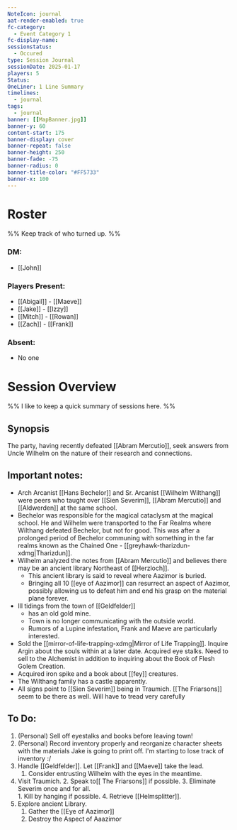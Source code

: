 ```yaml
---
NoteIcon: journal
aat-render-enabled: true
fc-category:
  - Event Category 1
fc-display-name: 
sessionstatus:
  - Occured
type: Session Journal
sessionDate: 2025-01-17
players: 5
Status: 
OneLiner: 1 Line Summary
timelines:
  - journal
tags:
  - journal
banner: [[MapBanner.jpg]]
banner-y: 60
content-start: 175
banner-display: cover
banner-repeat: false
banner-height: 250
banner-fade: -75
banner-radius: 0
banner-title-color: "#FF5733"
banner-x: 100
---
```


# Roster 

%% Keep track of who turned up. %%

### DM:
- [[John]]

### Players Present:  
- [[Abigail]] - [[Maeve]]
- [[Jake]] - [[Izzy]]
- [[Mitch]] - [[Rowan]]
- [[Zach]] - [[Frank]]

### Absent:
- No one

# Session Overview

%% I like to keep a quick summary of sessions here. %%

## Synopsis

The party, having recently defeated [[Abram Mercutio]], seek answers from Uncle Wilhelm on the nature of their research and connections.

## Important notes:

- Arch Arcanist [[Hans Bechelor]] and Sr. Arcanist [[Wilhelm Wilthang]] were peers who taught over [[Sien Severim]], [[Abram Mercutio]] and [[Aldwerden]] at the same school.
- Bechelor was responsible for the magical cataclysm at the magical school. He and Wilhelm were transported to the Far Realms where Wilthang defeated Bechelor, but not for good. This was after a prolonged period of Bechelor communing with something in the far realms known as the Chained One - [[greyhawk-tharizdun-xdmg|Tharizdun]]. 
- Wilhelm analyzed the notes from [[Abram Mercutio]] and believes there may be an ancient library Northeast of [[Herzloch]].
	- This ancient library is said to reveal where Aazimor is buried.
	- Bringing all 10 [[eye of Aazimor]] can resurrect an aspect of Aazimor, possibly allowing us to defeat him and end his grasp on the material plane forever.
- Ill tidings from the town of [[Geldfelder]]
    - has an old gold mine.
    - Town is no longer communicating with the outside world.
    - Rumors of a Lupine infestation, Frank and Maeve are particularly interested.
- Sold the [[mirror-of-life-trapping-xdmg|Mirror of Life Trapping]]. Inquire Argin about the souls within at a later date. Acquired eye stalks. Need to sell to the Alchemist in addition to inquiring about the Book of Flesh Golem Creation.
- Acquired iron spike and a book about [[fey]] creatures.
- The Wilthang family has a castle apparently.
- All signs point to [[Sien Severim]] being in Traumich. [[The Friarsons]] seem to be there as well. Will have to tread very carefully

## To Do:

1. (Personal) Sell off eyestalks and books before leaving town! 
2. (Personal) Record inventory properly and reorganize character sheets with the materials Jake is going to print off. I'm starting to lose track of inventory :/
3. Handle [[Geldfelder]]. Let [[Frank]] and [[Maeve]] take the lead.
    1. Consider entrusting Wilhelm with the eyes in the meantime.
4. Visit Traumich.
    2. Speak to[[ The Friarsons]] if possible.
    3. Eliminate Severim once and for all.  
        1. Kill by hanging if possible.
    4. Retrieve [[Helmsplitter]].
5. Explore ancient Library.
    1. Gather the [[Eye of Aazimor]]
    2. Destroy the Aspect of Aaazimor